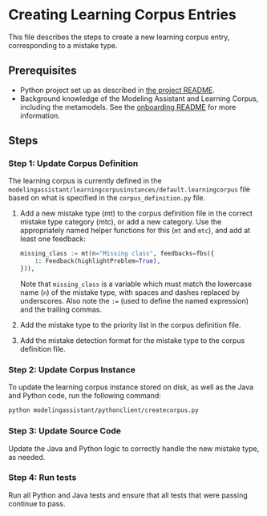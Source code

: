 # Creating Learning Corpus Entries

This file describes the steps to create a new learning corpus entry, corresponding to a mistake type.

## Prerequisites

* Python project set up as described in [the project README](README.md).
* Background knowledge of the Modeling Assistant and Learning Corpus, including the metamodels.
  See the [onboarding README](docs/onboarding/README.md) for more information.

## Steps

### Step 1: Update Corpus Definition

The learning corpus is currently defined in the `modelingassistant/learningcorpusinstances/default.learningcorpus` file
based on what is specified in the `corpus_definition.py` file.

1. Add a new mistake type (mt) to the corpus definition file in the correct mistake type category (mtc), or add
   a new category. Use the appropriately named helper functions for this (`mt` and `mtc`), and add at least one
   feedback:

   ```python
   missing_class := mt(n="Missing class", feedbacks=fbs({
       1: Feedback(highlightProblem=True),
   })),
   ```

   Note that `missing_class` is a variable which must match the lowercase name (`n`) of the mistake type,
   with spaces and dashes replaced by underscores. Also note the `:=` (used to define the named expression)
   and the trailing commas.

2. Add the mistake type to the priority list in the corpus definition file.
3. Add the mistake detection format for the mistake type to the corpus definition file.

### Step 2: Update Corpus Instance

To update the learning corpus instance stored on disk, as well as the Java and Python code,
run the following command:

```bash
python modelingassistant/pythonclient/createcorpus.py
```

### Step 3: Update Source Code

Update the Java and Python logic to correctly handle the new mistake type, as needed.

### Step 4: Run tests

Run all Python and Java tests and ensure that all tests that were passing
continue to pass.
